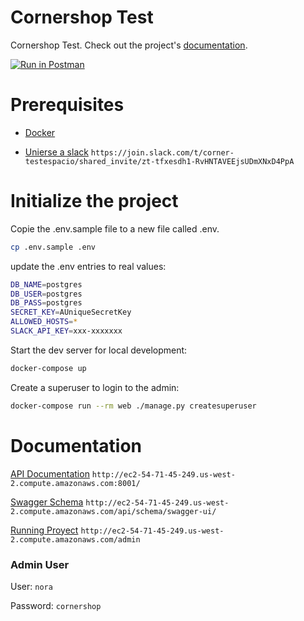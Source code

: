 # Cornershop Test

Cornershop Test. Check out the project's [documentation](http://ec2-54-71-45-249.us-west-2.compute.amazonaws.com:8001/).

[![Run in Postman](https://run.pstmn.io/button.svg)](https://app.getpostman.com/run-collection/b9555e7e412740e39c1a?action=collection%2Fimport)

# Prerequisites

- [Docker](https://docs.docker.com/docker-for-mac/install/)

- [Unierse a slack](https://join.slack.com/t/corner-testespacio/shared_invite/zt-tfxesdh1-RvHNTAVEEjsUDmXNxD4PpA) ```https://join.slack.com/t/corner-testespacio/shared_invite/zt-tfxesdh1-RvHNTAVEEjsUDmXNxD4PpA```

# Initialize the project

Copie the .env.sample file to a new file called .env.

```bash
cp .env.sample .env
```
update the .env entries to real values:

```bash
DB_NAME=postgres
DB_USER=postgres
DB_PASS=postgres
SECRET_KEY=AUniqueSecretKey
ALLOWED_HOSTS=*
SLACK_API_KEY=xxx-xxxxxxx
```

Start the dev server for local development:

```bash
docker-compose up
```

Create a superuser to login to the admin:

```bash
docker-compose run --rm web ./manage.py createsuperuser
```

# Documentation

[API Documentation](http://ec2-54-71-45-249.us-west-2.compute.amazonaws.com:8001/)  ```http://ec2-54-71-45-249.us-west-2.compute.amazonaws.com:8001/```

[Swagger Schema](http://ec2-54-71-45-249.us-west-2.compute.amazonaws.com/api/schema/swagger-ui/) ```http://ec2-54-71-45-249.us-west-2.compute.amazonaws.com/api/schema/swagger-ui/```

[Running Proyect](http://ec2-54-71-45-249.us-west-2.compute.amazonaws.com/admin) ```http://ec2-54-71-45-249.us-west-2.compute.amazonaws.com/admin```

### Admin User

User: ```nora```

Password: ```cornershop```